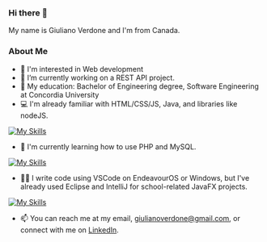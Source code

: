 ### Hi there 👋

My name is Giuliano Verdone and I'm from Canada.

### About Me

- 👀 I'm interested in Web development 
- 🔭 I’m currently working on a REST API project.
- 💬 My education: Bachelor of Engineering degree, Software Engineering at Concordia University
- 💻 I'm already familiar with HTML/CSS/JS, Java, and libraries like nodeJS.

[![My Skills](https://skills.thijs.gg/icons?i=html,css,js,java,nodejs)](https://skills.thijs.gg)

- 🌱 I'm currently learning how to use PHP and MySQL.

[![My Skills](https://skills.thijs.gg/icons?i=php,mysql)](https://skills.thijs.gg)

- 👨‍💻 I write code using VSCode on EndeavourOS or Windows, but I've already used Eclipse and IntelliJ for school-related JavaFX projects. 

[![My Skills](https://skills.thijs.gg/icons?i=vscode,linux,eclipse,idea)](https://skills.thijs.gg)

- 📫 You can reach me at my email, giulianoverdone@gmail.com, or connect with me on [LinkedIn](https://www.linkedin.com/in/giuliano-verdone-33186921b/).
